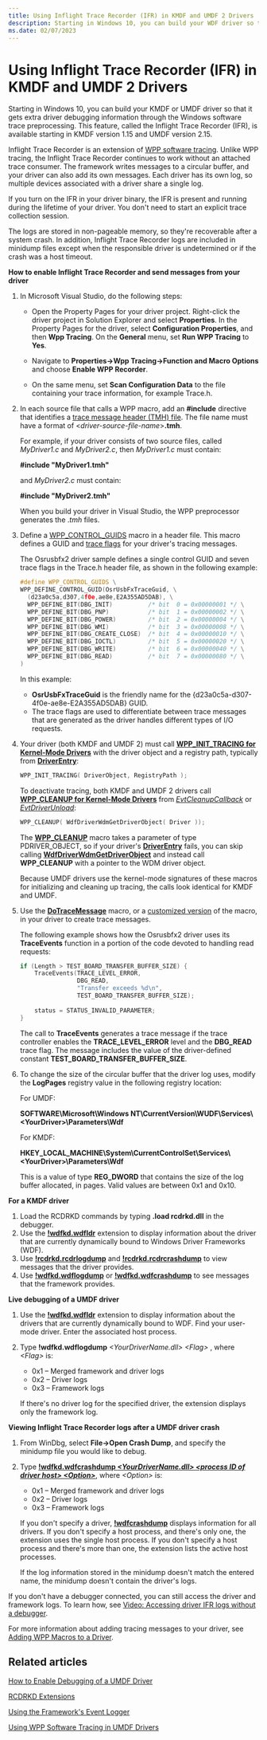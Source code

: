 ```yaml
---
title: Using Inflight Trace Recorder (IFR) in KMDF and UMDF 2 Drivers
description: Starting in Windows 10, you can build your WDF driver so that it gets extra driver debugging information through the Windows software trace preprocessing.
ms.date: 02/07/2023
---
```


# Using Inflight Trace Recorder (IFR) in KMDF and UMDF 2 Drivers


Starting in Windows 10, you can build your KMDF or UMDF driver so that it gets extra driver debugging information through the Windows software trace preprocessing. This feature, called the Inflight Trace Recorder (IFR), is available starting in KMDF version 1.15 and UMDF version 2.15.

Inflight Trace Recorder is an extension of [WPP software tracing](../devtest/wpp-software-tracing.md). Unlike WPP tracing, the Inflight Trace Recorder continues to work without an attached trace consumer. The framework writes messages to a circular buffer, and your driver can also add its own messages. Each driver has its own log, so multiple devices associated with a driver share a single log.

If you turn on the IFR in your driver binary, the IFR is present and running during the lifetime of your driver. You don't need to start an explicit trace collection session.

The logs are stored in non-pageable memory, so they're recoverable after a system crash. In addition, Inflight Trace Recorder logs are included in minidump files except when the responsible driver is undetermined or if the crash was a host timeout.

**How to enable Inflight Trace Recorder and send messages from your driver**

1.  In Microsoft Visual Studio, do the following steps:

    -   Open the Property Pages for your driver project. Right-click the driver project in Solution Explorer and select **Properties**. In the Property Pages for the driver, select **Configuration Properties**, and then **Wpp Tracing**. On the **General** menu, set **Run WPP Tracing** to **Yes**.

    -   Navigate to **Properties-&gt;Wpp Tracing-&gt;Function and Macro Options** and choose **Enable WPP Recorder**.

    -   On the same menu, set **Scan Configuration Data** to the file containing your trace information, for example Trace.h.

2.  In each source file that calls a WPP macro, add an **\#include** directive that identifies a [trace message header (TMH) file](../devtest/trace-message-header-file.md). The file name must have a format of &lt;*driver-source-file-name*&gt;**.tmh**.

    For example, if your driver consists of two source files, called *MyDriver1.c* and *MyDriver2.c*, then *MyDriver1.c* must contain:

    **\#include "MyDriver1.tmh"**

    and *MyDriver2.c* must contain:

    **\#include "MyDriver2.tmh"**

    When you build your driver in Visual Studio, the WPP preprocessor generates the .*tmh* files.

3.  Define a [WPP\_CONTROL\_GUIDS](/previous-versions/windows/hardware/previsioning-framework/ff556186(v=vs.85)) macro in a header file. This macro defines a GUID and [trace flags](../devtest/trace-flags.md) for your driver's tracing messages.

    The Osrusbfx2 driver sample defines a single control GUID and seven trace flags in the Trace.h header file, as shown in the following example:

    ```cpp
    #define WPP_CONTROL_GUIDS \
    WPP_DEFINE_CONTROL_GUID(OsrUsbFxTraceGuid, \
      (d23a0c5a,d307,4f0e,ae8e,E2A355AD5DAB), \
      WPP_DEFINE_BIT(DBG_INIT)          /* bit  0 = 0x00000001 */ \
      WPP_DEFINE_BIT(DBG_PNP)           /* bit  1 = 0x00000002 */ \
      WPP_DEFINE_BIT(DBG_POWER)         /* bit  2 = 0x00000004 */ \
      WPP_DEFINE_BIT(DBG_WMI)           /* bit  3 = 0x00000008 */ \
      WPP_DEFINE_BIT(DBG_CREATE_CLOSE)  /* bit  4 = 0x00000010 */ \
      WPP_DEFINE_BIT(DBG_IOCTL)         /* bit  5 = 0x00000020 */ \
      WPP_DEFINE_BIT(DBG_WRITE)         /* bit  6 = 0x00000040 */ \
      WPP_DEFINE_BIT(DBG_READ)          /* bit  7 = 0x00000080 */ \
    )
    ```

    In this example:

    -   **OsrUsbFxTraceGuid** is the friendly name for the {d23a0c5a-d307-4f0e-ae8e-E2A355AD5DAB} GUID.
    -   The trace flags are used to differentiate between trace messages that are generated as the driver handles different types of I/O requests.

4.  Your driver (both KMDF and UMDF 2) must call [**WPP\_INIT\_TRACING for Kernel-Mode Drivers**](/previous-versions/windows/hardware/drivers/ff556193(v=vs.85)) with the driver object and a registry path, typically from [**DriverEntry**](./driverentry-for-kmdf-drivers.md):

    ```cpp
    WPP_INIT_TRACING( DriverObject, RegistryPath );
    ```

    To deactivate tracing, both KMDF and UMDF 2 drivers call [**WPP\_CLEANUP for Kernel-Mode Drivers**](/previous-versions/windows/hardware/drivers/ff556183(v=vs.85)) from [*EvtCleanupCallback*](/windows-hardware/drivers/ddi/wdfobject/nc-wdfobject-evt_wdf_object_context_cleanup) or [*EvtDriverUnload*](/windows-hardware/drivers/ddi/wdfdriver/nc-wdfdriver-evt_wdf_driver_unload):

    ```cpp
    WPP_CLEANUP( WdfDriverWdmGetDriverObject( Driver ));
    ```

    The [**WPP\_CLEANUP**](/previous-versions/windows/hardware/drivers/ff556183(v=vs.85)) macro takes a parameter of type PDRIVER\_OBJECT, so if your driver's [**DriverEntry**](./driverentry-for-kmdf-drivers.md) fails, you can skip calling [**WdfDriverWdmGetDriverObject**](/windows-hardware/drivers/ddi/wdfdriver/nf-wdfdriver-wdfdriverwdmgetdriverobject) and instead call **WPP\_CLEANUP** with a pointer to the WDM driver object.

    Because UMDF drivers use the kernel-mode signatures of these macros for initializing and cleaning up tracing, the calls look identical for KMDF and UMDF.

5.  Use the [**DoTraceMessage**](/previous-versions/windows/hardware/previsioning-framework/ff544918(v=vs.85)) macro, or a [customized version](../devtest/can-i-customize-dotracemessage-.md) of the macro, in your driver to create trace messages.

    The following example shows how the Osrusbfx2 driver uses its **TraceEvents** function in a portion of the code devoted to handling read requests:

    ```cpp
    if (Length > TEST_BOARD_TRANSFER_BUFFER_SIZE) {
        TraceEvents(TRACE_LEVEL_ERROR,
                    DBG_READ,
                    "Transfer exceeds %d\n",
                    TEST_BOARD_TRANSFER_BUFFER_SIZE);
     
        status = STATUS_INVALID_PARAMETER;
    }
    ```

    The call to **TraceEvents** generates a trace message if the trace controller enables the **TRACE\_LEVEL\_ERROR** level and the **DBG\_READ** trace flag. The message includes the value of the driver-defined constant **TEST\_BOARD\_TRANSFER\_BUFFER\_SIZE**.

6.  To change the size of the circular buffer that the driver log uses, modify the **LogPages** registry value in the following registry location:

    <a href="" id="for-umdf-"></a>For UMDF:  

    **SOFTWARE\\Microsoft\\Windows NT\\CurrentVersion\\WUDF\\Services\\&lt;YourDriver&gt;\\Parameters\\Wdf**

    <a href="" id="for-kmdf-"></a>For KMDF:  

    **HKEY\_LOCAL\_MACHINE\\System\\CurrentControlSet\\Services\\&lt;YourDriver&gt;\\Parameters\\Wdf**

    This is a value of type **REG\_DWORD** that contains the size of the log buffer allocated, in pages. Valid values are between 0x1 and 0x10.

**For a KMDF driver**

1.  Load the RCDRKD commands by typing **.load rcdrkd.dll** in the debugger.
2.  Use the [**!wdfkd.wdfldr**](../debuggercmds/-wdfkd-wdfldr.md) extension to display information about the driver that are currently dynamically bound to Windows Driver Frameworks (WDF).
3.  Use [**!rcdrkd.rcdrlogdump**](../debuggercmds/-rcdrkd-rcdrlogdump.md) and [**!rcdrkd.rcdrcrashdump**](../debuggercmds/-rcdrkd-rcdrcrashdump.md) to view messages that the driver provides.
4.  Use [**!wdfkd.wdflogdump**](../debuggercmds/-wdfkd-wdflogdump.md) or [**!wdfkd.wdfcrashdump**](../debuggercmds/-wdfkd-wdfcrashdump.md) to see messages that the framework provides.

**Live debugging of a UMDF driver**

1.  Use the [**!wdfkd.wdfldr**](../debuggercmds/-wdfkd-wdfldr.md) extension to display information about the drivers that are currently dynamically bound to WDF. Find your user-mode driver. Enter the associated host process.
2.  Type **!wdfkd.wdflogdump** *&lt;YourDriverName.dll&gt; &lt;Flag&gt;* , where *&lt;Flag&gt;* is:

    -   0x1 – Merged framework and driver logs
    -   0x2 – Driver logs
    -   0x3 – Framework logs

    If there's no driver log for the specified driver, the extension displays only the framework log.

**Viewing Inflight Trace Recorder logs after a UMDF driver crash**

1. From WinDbg, select **File-&gt;Open Crash Dump**, and specify the minidump file you would like to debug.
2. Type [**!wdfkd.wdfcrashdump *&lt;YourDriverName.dll&gt; &lt;process ID of driver host&gt; &lt;Option&gt;***](../debuggercmds/-wdfkd-wdfcrashdump.md), where *&lt;Option&gt;* is:

   -   0x1 – Merged framework and driver logs
   -   0x2 – Driver logs
   -   0x3 – Framework logs

   If you don't specify a driver, [**!wdfcrashdump**](../debuggercmds/-wdfkd-wdfcrashdump.md) displays information for all drivers. If you don't specify a host process, and there's only one, the extension uses the single host process. If you don't specify a host process and there's more than one, the extension lists the active host processes.

   If the log information stored in the minidump doesn't match the entered name, the minidump doesn't contain the driver's logs.

If you don't have a debugger connected, you can still access the driver and framework logs.  To learn how, see [Video: Accessing driver IFR logs without a debugger](video--accessing-driver-ifr-logs-without-a-debugger.md).

For more information about adding tracing messages to your driver, see [Adding WPP Macros to a Driver](../devtest/adding-wpp-macros-to-a-trace-provider.md).

## Related articles


[How to Enable Debugging of a UMDF Driver](enabling-a-debugger.md)

[RCDRKD Extensions](../debuggercmds/rcdrkd-extensions.md)

[Using the Framework's Event Logger](using-the-framework-s-event-logger.md)

[Using WPP Software Tracing in UMDF Drivers](using-wpp-software-tracing-in-umdf-drivers.md)

 

